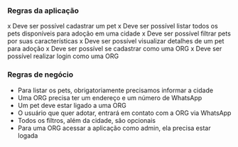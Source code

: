 ### Regras da aplicação

x Deve ser possível cadastrar um pet
x Deve ser possível listar todos os pets disponíveis para adoção em uma cidade
x Deve ser possível filtrar pets por suas características
x Deve ser possível visualizar detalhes de um pet para adoção
x Deve ser possível se cadastrar como uma ORG
x Deve ser possível realizar login como uma ORG

### Regras de negócio

- Para listar os pets, obrigatoriamente precisamos informar a cidade
- Uma ORG precisa ter um endereço e um número de WhatsApp
- Um pet deve estar ligado a uma ORG
- O usuário que quer adotar, entrará em contato com a ORG via WhatsApp
- Todos os filtros, além da cidade, são opcionais
- Para uma ORG acessar a aplicação como admin, ela precisa estar logada